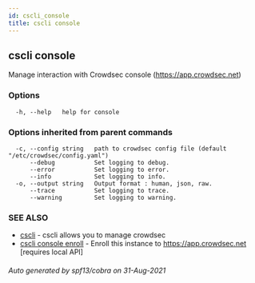 ```yaml
---
id: cscli_console
title: cscli console
---
```

## cscli console

Manage interaction with Crowdsec console (https://app.crowdsec.net)

### Options

```
  -h, --help   help for console
```

### Options inherited from parent commands

```
  -c, --config string   path to crowdsec config file (default "/etc/crowdsec/config.yaml")
      --debug           Set logging to debug.
      --error           Set logging to error.
      --info            Set logging to info.
  -o, --output string   Output format : human, json, raw.
      --trace           Set logging to trace.
      --warning         Set logging to warning.
```

### SEE ALSO

* [cscli](/docs/cscli/cscli)	 - cscli allows you to manage crowdsec
* [cscli console enroll](/docs/cscli/cscli_console_enroll)	 - Enroll this instance to https://app.crowdsec.net [requires local API]

###### Auto generated by spf13/cobra on 31-Aug-2021
